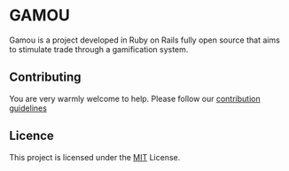 # GAMOU

Gamou is a project developed in Ruby on Rails fully open source that aims to stimulate trade through a gamification system.

## Contributing

You are very warmly welcome to help. Please follow our [contribution guidelines](./CONTRIBUTING.md)

## Licence

This project is licensed under the [MIT](./LICENSE) License.
